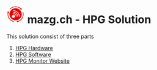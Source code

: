 # <img src="./docs/img/favicon.svg" height="48" width="48"/> mazg.ch - HPG Solution

This solution consist of three parts 
1. [HPG Hardware](./hardware)
2. [HPG Software](./software)
3. [HPG Monitor Website](http://hpg.mazg.ch)
